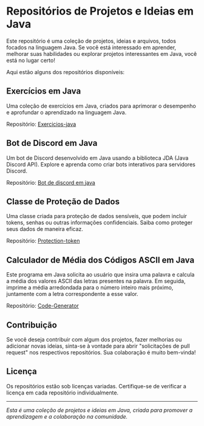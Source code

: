 # Repositórios de Projetos e Ideias em Java

Este repositório é uma coleção de projetos, ideias e arquivos, todos focados na linguagem Java. Se você está interessado em aprender, melhorar suas habilidades ou explorar projetos interessantes em Java, você está no lugar certo!

Aqui estão alguns dos repositórios disponíveis:

## Exercícios em Java

Uma coleção de exercícios em Java, criados para aprimorar o desempenho e aprofundar o aprendizado na linguagem Java.

Repositório: [Exercicios-java](https://github.com/marcos-rts/Exercicios-java)

## Bot de Discord em Java

Um bot de Discord desenvolvido em Java usando a biblioteca JDA (Java Discord API). Explore e aprenda como criar bots interativos para servidores Discord.

Repositório: [Bot de discord em java](https://github.com/marcos-rts/treinamento-bot-java)

## Classe de Proteção de Dados

Uma classe criada para proteção de dados sensíveis, que podem incluir tokens, senhas ou outras informações confidenciais. Saiba como proteger seus dados de maneira eficaz.

Repositório: [Protection-token](https://github.com/marcos-rts/Protection-token)

## Calculador de Média dos Códigos ASCII em Java

Este programa em Java solicita ao usuário que insira uma palavra e calcula a média dos valores ASCII das letras presentes na palavra. Em seguida, imprime a média arredondada para o número inteiro mais próximo, juntamente com a letra correspondente a esse valor.

Repositório: [Code-Generator]([https://github.com/marcos-rts/Protection-token](https://github.com/marcos-rts/Code-Generator))


## Contribuição

Se você deseja contribuir com algum dos projetos, fazer melhorias ou adicionar novas ideias, sinta-se à vontade para abrir "solicitações de pull request" nos respectivos repositórios. Sua colaboração é muito bem-vinda!

## Licença

Os repositórios estão sob licenças variadas. Certifique-se de verificar a licença em cada repositório individualmente.

---

*Esta é uma coleção de projetos e ideias em Java, criada para promover a aprendizagem e a colaboração na comunidade.*
